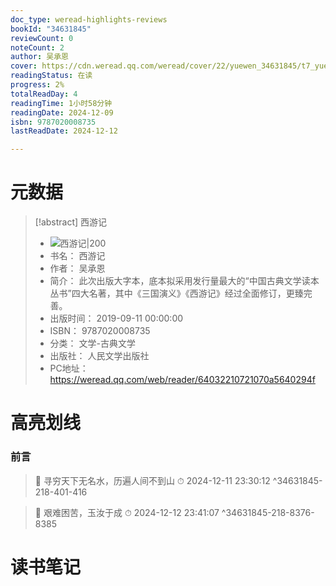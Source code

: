 ```yaml
---
doc_type: weread-highlights-reviews
bookId: "34631845"
reviewCount: 0
noteCount: 2
author: 吴承恩
cover: https://cdn.weread.qq.com/weread/cover/22/yuewen_34631845/t7_yuewen_346318451676961764.jpg
readingStatus: 在读
progress: 2%
totalReadDay: 4
readingTime: 1小时58分钟
readingDate: 2024-12-09
isbn: 9787020008735
lastReadDate: 2024-12-12

---
```

# 元数据
> [!abstract] 西游记
> - ![ 西游记|200](https://cdn.weread.qq.com/weread/cover/22/yuewen_34631845/t7_yuewen_346318451676961764.jpg)
> - 书名： 西游记
> - 作者： 吴承恩
> - 简介： 此次出版大字本，底本拟采用发行量最大的“中国古典文学读本丛书”四大名著，其中《三国演义》《西游记》经过全面修订，更臻完善。
> - 出版时间： 2019-09-11 00:00:00
> - ISBN： 9787020008735
> - 分类： 文学-古典文学
> - 出版社： 人民文学出版社
> - PC地址：https://weread.qq.com/web/reader/64032210721070a5640294f

# 高亮划线

### 前言

> 📌 寻穷天下无名水，历遍人间不到山 
> ⏱ 2024-12-11 23:30:12 ^34631845-218-401-416

> 📌 艰难困苦，玉汝于成 
> ⏱ 2024-12-12 23:41:07 ^34631845-218-8376-8385

# 读书笔记

